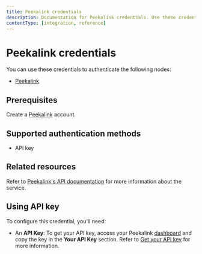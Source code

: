 ```yaml
---
title: Peekalink credentials
description: Documentation for Peekalink credentials. Use these credentials to authenticate Peekalink in n8n, a workflow automation platform.
contentType: [integration, reference]
---
```


# Peekalink credentials

You can use these credentials to authenticate the following nodes:

- [Peekalink](/integrations/builtin/app-nodes/n8n-nodes-base.peekalink.md)

## Prerequisites

Create a [Peekalink](https://www.peekalink.io/) account.

## Supported authentication methods

- API key

## Related resources

Refer to [Peekalink's API documentation](https://docs.peekalink.io/) for more information about the service.

## Using API key

To configure this credential, you'll need:

- An **API Key**: To get your API key, access your Peekalink [dashboard](https://www.peekalink.io/app/overview) and copy the key in the **Your API Key** section. Refer to [Get your API key](https://docs.peekalink.io/setup#get-your-api-key) for more information.
